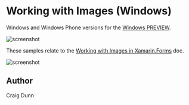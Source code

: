 Working with Images (Windows)
==============

Windows and Windows Phone versions for the [Windows PREVIEW](http://developer.xamarin.com/guides/cross-platform/xamarin-forms/windows/).

![screenshot](Screenshot/windows-sml.png "Windows")

These samples relate to the [Working with Images in Xamarin.Forms](http://developer.xamarin.com/guides/cross-platform/xamarin-forms/working-with/images) doc.

![screenshot](https://raw.githubusercontent.com/xamarin/xamarin-forms-samples/master/WorkingWithImages/Screenshot/Images-sml.png "Colors")


Author
------

Craig Dunn

